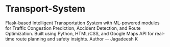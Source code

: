 # Transport-System
Flask-based Intelligent Transportation System with ML-powered modules for Traffic Congestion Prediction, Accident Detection, and Route Optimization. Built using Python, HTML/CSS, and Google Maps API for real-time route planning and safety insights.
Author -- Jagadeesh K
